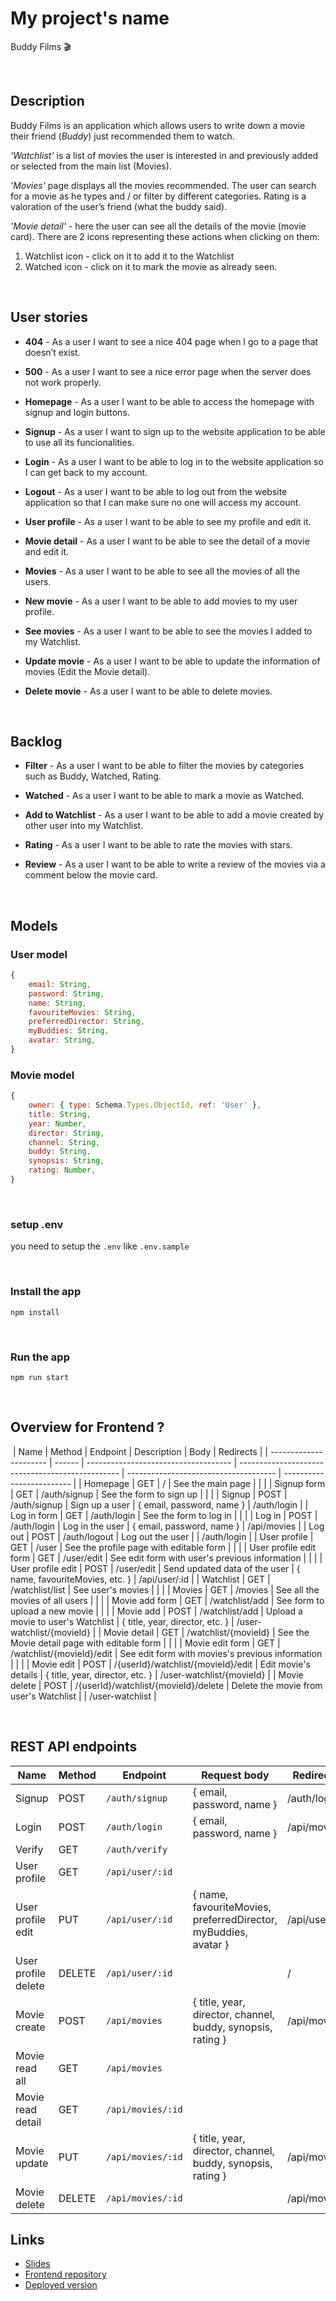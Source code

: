 # My project's name

Buddy Films :clapper: 
​

​
## Description

Buddy Films is an application which allows​ users to write down a movie their friend (*Buddy*) just recommended them to watch.

*‘Watchlist’* is a list of movies the user is interested in and previously added or selected from the main list (Movies).

*'Movies'* page displays all the movies recommended.
The user can search for a movie as he types and / or filter by different categories.
Rating is a valoration of the user’s friend (what the buddy said).

*'Movie detail'* - here the user can see all the details of the movie (movie card).
There are 2 icons representing these actions when clicking on them:

1.  Watchlist icon - click on it to add it to the Watchlist
2.  Watched icon - click on it to mark the movie as already seen.

​
## User stories

- **404** - As a user I want to see a nice 404 page when I go to a page that doesn’t exist.

- **500** - As a user I want to see a nice error page when the server does not work properly.

- **Homepage** - As a user I want to be able to access the homepage with signup and login buttons.

- **Signup** - As a user I want to sign up to the website application to be able to use all its funcionalities.

- **Login** - As a user I want to be able to log in to the website application so I can get back to my account.

- **Logout** - As a user I want to be able to log out from the website application so that I can make sure no one will access my account.

- **User profile** - As a user I want to be able to see my profile and edit it.

- **Movie detail** - As a user I want to be able to see the detail of a movie and edit it.

- **Movies** - As a user I want to be able to see all the movies of all the users.

- **New movie** - As a user I want to be able to add movies to my user profile.

- **See movies** - As a user I want to be able to see the movies I added to my Watchlist.

- **Update movie** - As a user I want to be able to update the information of movies (Edit the Movie detail).

- **Delete movie** - As a user I want to be able to delete movies.

​
## Backlog

- **Filter** - As a user I want to be able to filter the movies by categories such as Buddy, Watched, Rating.

- **Watched** - As a user I want to be able to mark a movie as Watched.

- **Add to Watchlist** - As a user I want to be able to add a movie created by other user into my Watchlist.

- **Rating** - As a user I want to be able to rate the movies with stars.

- **Review** - As a user I want to be able to write a review of the movies via a comment below the movie card.

​
## Models

### User model

```js
{
    email: String,
    password: String,
    name: String,
    favouriteMovies: String,
    preferredDirector: String,
    myBuddies: String,
    avatar: String,
}
```

### Movie model

```js
{
    owner: { type: Schema.Types.ObjectId, ref: 'User' },
    title: String,
    year: Number,
    director: String,
    channel: String,    
    buddy: String,
    synopsis: String,
    rating: Number,
}
```
​
### setup .env

you need to setup the `.env` like `.env.sample`

​
### Install the app

```
npm install
```
​
### Run the app

```
npm run start
```

​












## Overview for Frontend ?
​
| Name                   | Method | Endpoint                             | Description                                      | Body                                  | Redirects                 |
| ---------------------- | ------ | ------------------------------------ | ------------------------------------------------ | ------------------------------------- | ------------------------- |
| Homepage               | GET    | /                                    | See the main page                                |                                       |                           |
| Signup form            | GET    | /auth/signup                         | See the form to sign up                          |                                       |                           |
| Signup                 | POST   | /auth/signup                         | Sign up a user                                   | { email, password, name }             | /auth/login               |
| Log in form            | GET    | /auth/login                          | See the form to log in                           |                                       |                           |
| Log in                 | POST   | /auth/login                          | Log in the user                                  | { email, password, name }             | /api/movies               |
| Log out                | POST   | /auth/logout                         | Log out the user                                 |                                       | /auth/login               |
| User profile           | GET    | /user                                | See the profile page with editable form          |                                       |                           |
| User profile edit form | GET    | /user/edit                           | See edit form with user's previous information   |                                       |                           |
| User profile edit      | POST   | /user/edit                           | Send updated data of the user                    | { name, favouriteMovies, etc. }       | /api/user/:id             |
| Watchlist              | GET    | /watchlist/list                      | See user's movies                                |                                       |                           |
| Movies                 | GET    | /movies                              | See all the movies of all users                  |                                       |                           |
| Movie add form         | GET    | /watchlist/add                       | See form to upload a new movie                   |                                       |                           |
| Movie add              | POST   | /watchlist/add                       | Upload a movie to user's Watchlist               | { title, year, director, etc. }       | /user-watchlist/{movieId} |
| Movie detail           | GET    | /watchlist/{movieId}                 | See the Movie detail page with editable form     |                                       |                           |
| Movie edit form        | GET    | /watchlist/{movieId}/edit            | See edit form with movies's previous information |                                       |                           |
| Movie edit             | POST   | /{userId}/watchlist/{movieId}/edit   | Edit movie's details                             | { title, year, director, etc. }       | /user-watchlist/{movieId} |
| Movie delete           | POST   | /{userId}/watchlist/{movieId}/delete | Delete the movie from user's Watchlist           |                                       | /user-watchlist           |

​
## REST API endpoints

| Name                | Method    | Endpoint                   | Request body                                                         | Redirects                     |
|---------------------| --------- | -------------------------- | -------------------------------------------------------------------- | ----------------------------- |
| Signup              | POST      | `/auth/signup`             | { email, password, name }                                            | /auth/login                   |
| Login               | POST      | `/auth/login`              | { email, password, name }                                            | /api/movies                   |
| Verify              | GET       | `/auth/verify`             |                                                                      |                               |
| User profile        | GET       | `/api/user/:id`            |                                                                      |                               |
| User profile edit   | PUT       | `/api/user/:id`            | { name, favouriteMovies, preferredDirector, myBuddies, avatar }      | /api/user/:id                 |
| User profile delete | DELETE    | `/api/user/:id`            |                                                                      | /                             |
| Movie create        | POST      | `/api/movies`              | { title, year, director, channel, buddy, synopsis, rating }          | /api/movies                   |
| Movie read all      | GET       | `/api/movies`              |                                                                      |                               |
| Movie read detail   | GET       | `/api/movies/:id`          |                                                                      |                               |
| Movie update        | PUT       | `/api/movies/:id`          | { title, year, director, channel, buddy, synopsis, rating }          | /api/movies                   | 
| Movie delete        | DELETE    | `/api/movies/:id`          |                                                                      | /api/movies                   |



## Links

- [Slides](TBC)
- [Frontend repository](https://github.com/jelin-mi/project-frontend)
- [Deployed version](https://buddy-films.netlify.app)
